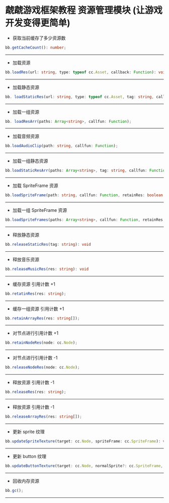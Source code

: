 #  虣虣游戏框架教程 资源管理模块 (让游戏开发变得更简单)

- 获取当前缓存了多少资源数

```typescript
bb.getCacheCount(): number;
```
---

- 加载资源

```typescript
bb.loadRes(url: string, type: typeof cc.Asset, callback: Function): void
```
---

- 加载静态资源

```typescript
bb. loadStaticRes(url: string, type: typeof cc.Asset, tag: string, callback: Function): void;
```
---

- 加载一组资源

```typescript
bb. loadResArr(paths: Array<string>, callfun: Function);
```
---

- 加载音频资源
```typescript
bb.loadAudioClip(path: string, callfun: Function);
```
---

- 加载一组静态资源
```typescript
bb.loadStaticResArr(paths: Array<string>, tag: string, callfun: Function)
```
---

- 加载 SpriteFrame 资源

```typescript
bb.loadSpriteFrame(path: string, callfun: Function, retainRes: boolean = false)
```
---

- 加载一组 SpriteFrame 资源
```typescript
bb.loadSpriteFrames(paths: Array<string>, callfun: Function, retainRes: boolean = false)
```
---

- 释放静态资源

```typescript
bb.releaseStaticRes(tag: string): void
```
---

- 释放音乐资源
```typescript
bb.releaseMusicRes(res: string): void
```
---

- 缓存资源 引用计数 +1

```typescript
bb.retatinRes(res: string);
```
---

- 缓存一组资源 引用计数 +1
```typescript
bb.retainArrayRes(res: string[]);
```
---

- 对节点进行引用计数 +1

```typescript
bb.retainNodeRes(node: cc.Node);
```
---

- 对节点进行引用计数 -1

```typescript
bb.releaseNodeRes(node: cc.Node);
```
---

- 释放资源 引用计数 -1
```typescript
bb.releaseRes(res: string);
```
---
 
- 释放资源 引用计数 -1
```typescript
bb.releaseArrayRes(res: string[]);
```
---

- 更新 sprite 纹理
```typescript
bb.updateSpriteTexture(target: cc.Node, spriteFrame: cc.SpriteFrame): void;
```
---

- 更新 button 纹理
```typescript
bb.updateButtonTexture(target: cc.Node, normalSprite?: cc.SpriteFrame, pressedSprite?: cc.SpriteFrame, hoverSprite?: cc.SpriteFrame, disabledSprite?: cc.SpriteFrame);
```
---

- 回收内存资源
```typescript
bb.gc();
```
---


